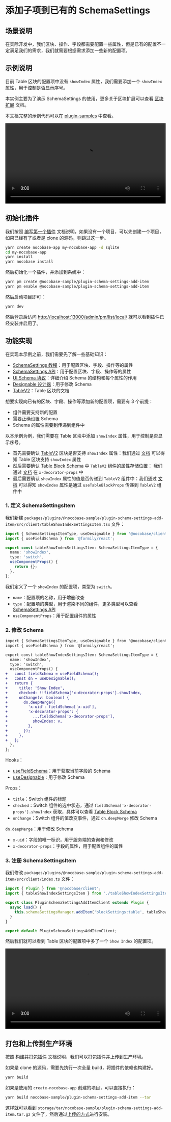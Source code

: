# 添加子项到已有的 SchemaSettings

## 场景说明

在实际开发中，我们区块、操作、字段都需要配置一些属性，但是已有的配置不一定满足我们的需求，我们就需要根据需求添加一些新的配置项。

## 示例说明

目前 Table 区块的配置项中没有 `showIndex` 属性，我们需要添加一个 `showIndex` 属性，用于控制是否显示序号。

本实例主要为了演示 SchemaSettings 的使用，更多关于区块扩展可以查看 [区块扩展](/plugin-samples/block) 文档。

本文档完整的示例代码可以在 [plugin-samples](https://github.com/nocobase/plugin-samples/tree/main/packages/plugins/%40nocobase-sample/plugin-schema-settings-add-item) 中查看。

<video width="100%" controls="">
  <source src="https://static-docs.nocobase.com/20240601161535_rec_.mp4" type="video/mp4" />
</video>

## 初始化插件

我们按照 [编写第一个插件](/development/your-fisrt-plugin) 文档说明，如果没有一个项目，可以先创建一个项目，如果已经有了或者是 clone 的源码，则跳过这一步。

```bash
yarn create nocobase-app my-nocobase-app -d sqlite
cd my-nocobase-app
yarn install
yarn nocobase install
```

然后初始化一个插件，并添加到系统中：

```bash
yarn pm create @nocobase-sample/plugin-schema-settings-add-item
yarn pm enable @nocobase-sample/plugin-schema-settings-add-item
```

然后启动项目即可：

```bash
yarn dev
```

然后登录后访问 [http://localhost:13000/admin/pm/list/local/](http://localhost:13000/admin/pm/list/local/) 就可以看到插件已经安装并启用了。

## 功能实现

在实现本示例之前，我们需要先了解一些基础知识：

- [SchemaSettings 教程](/development/client/ui-schema/settings)：用于配置区块、字段、操作等的属性
- [SchemaSettings API](https://client.docs.nocobase.com/core/ui-schema/schema-settings)：用于配置区块、字段、操作等的属性
- [UI Schema 协议](/development/client/ui-schema/what-is-ui-schema)：详细介绍 Schema 的结构和每个属性的作用
- [Designable 设计器](/development/client/ui-schema/designable)：用于修改 Schema
- [TableV2](https://client.docs.nocobase.com/components/table-v2)：Table 区块的文档

想要实现向已有的区块、字段、操作等添加新的配置项，需要有 3 个前提：

- 组件需要支持新的配置
- 需要正确设置 Schema
- Schema 的属性需要到传递到组件中

以本示例为例，我们需要在 Table 区块中添加 `showIndex` 属性，用于控制是否显示序号。

- 首先需要确认 [TableV2](https://client.docs.nocobase.com/components/table-v2) 区块是否支持 `showIndex` 属性：我们通过 [文档](https://client.docs.nocobase.com/components/table-v2) 可以得知 Table 区块支持 `showIndex` 属性
- 然后需要确认 [Table Block Schema](https://client.docs.nocobase.com/ui-schema/blocks/data/table) 中 `TableV2` 组件的属性存储位置： 我们通过 [文档](https://client.docs.nocobase.com/ui-schema/blocks/data/table) 在 `x-decorator-props` 中
- 最后需要确认 `showIndex` 属性的值是否传递到 `TableV2` 组件中：我们通过 [文档](https://client.docs.nocobase.com/ui-schema/blocks/data/table) 可以得知 `showIndex` 属性是通过 `useTableBlockProps` 传递到 `TableV2` 组件中

### 1. 定义 SchemaSettingsItem

我们新建 `packages/plugins/@nocobase-sample/plugin-schema-settings-add-item/src/client/tableShowIndexSettingsItem.tsx` 文件：

```ts
import { SchemaSettingsItemType, useDesignable } from '@nocobase/client';
import { useFieldSchema } from '@formily/react';

export const tableShowIndexSettingsItem: SchemaSettingsItemType = {
  name: 'showIndex',
  type: 'switch',
  useComponentProps() {
    return {};
  },
};
```

我们定义了一个 `showIndex` 的配置项，类型为 `switch`。

- `name`：配置项的名称，用于增删改查
- `type`：配置项的类型，用于渲染不同的组件，更多类型可以查看 [SchemaSettings API](https://client.docs.nocobase.com/core/ui-schema/schema-settings#built-in-components-and-types)
- `useComponentProps`：用于配置组件的属性

### 2. 修改 Schema

```diff
import { SchemaSettingsItemType, useDesignable } from '@nocobase/client';
import { useFieldSchema } from '@formily/react';

export const tableShowIndexSettingsItem: SchemaSettingsItemType = {
  name: 'showIndex',
  type: 'switch',
  useComponentProps() {
+   const fieldSchema = useFieldSchema();
+   const dn = useDesignable();
+   return {
+     title: 'Show Index',
+     checked: !!fieldSchema['x-decorator-props'].showIndex,
+     onChange(v: boolean) {
+       dn.deepMerge({
+         'x-uid': fieldSchema['x-uid'],
+         'x-decorator-props': {
+           ...fieldSchema['x-decorator-props'],
+           showIndex: v,
+         },
+       });
+     },
+   };
  },
};
```

Hooks：

- [useFieldSchema](https://client.docs.nocobase.com/core/ui-schema/designable#usefieldschema)：用于获取当前字段的 Schema
- [useDesignable](https://client.docs.nocobase.com/core/ui-schema/designable#usedesignable)：用于修改 Schema

Props：

- `title`：Switch 组件的标题
- `checked`：Switch 组件的选中状态，通过 `fieldSchema['x-decorator-props'].showIndex` 获取，具体可以查看 [Table Block Schema](https://client.docs.nocobase.com/ui-schema/blocks/data/table)
- `onChange`：Switch 组件的值改变事件，通过 `dn.deepMerge` 修改 Schema

`dn.deepMerge`：用于修改 Schema

- `x-uid`：字段的唯一标识，用于服务端的查询和修改
- `x-decorator-props`：字段的属性，用于配置组件的属性

### 3. 注册 SchemaSettingsItem

我们修改 `packages/plugins/@nocobase-sample/plugin-schema-settings-add-item/src/client/index.ts` 文件：

```ts
import { Plugin } from '@nocobase/client';
import { tableShowIndexSettingsItem } from './tableShowIndexSettingsItem'

export class PluginSchemaSettingsAddItemClient extends Plugin {
  async load() {
    this.schemaSettingsManager.addItem('blockSettings:table', tableShowIndexSettingsItem.name, tableShowIndexSettingsItem)
  }
}

export default PluginSchemaSettingsAddItemClient;
```

然后我们就可以看到 Table 区块的配置项中多了一个 `Show Index` 的配置项。

<video width="100%" controls="">
  <source src="https://static-docs.nocobase.com/20240601161535_rec_.mp4" type="video/mp4" />
</video>

## 打包和上传到生产环境

按照 [构建并打包插件](/development/your-fisrt-plugin#构建并打包插件) 文档说明，我们可以打包插件并上传到生产环境。

如果是 clone 的源码，需要先执行一次全量 build，将插件的依赖也构建好。

```bash
yarn build
```

如果是使用的 `create-nocobase-app` 创建的项目，可以直接执行：

```bash
yarn build nocobase-sample/plugin-schema-settings-add-item --tar
```

这样就可以看到 `storage/tar/nocobase-sample/plugin-schema-settings-add-item.tar.gz` 文件了，然后通过[上传的方式](/welcome/getting-started/plugin)进行安装。
